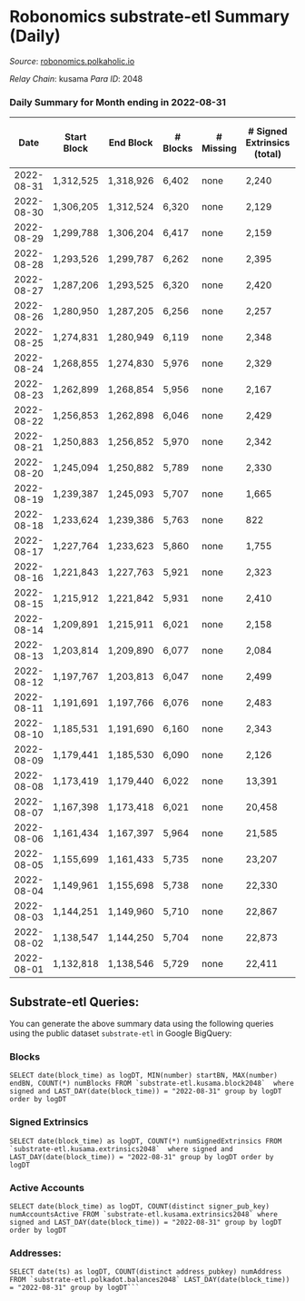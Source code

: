 # Robonomics substrate-etl Summary (Daily)

_Source_: [robonomics.polkaholic.io](https://robonomics.polkaholic.io)

*Relay Chain*: kusama
*Para ID*: 2048



### Daily Summary for Month ending in 2022-08-31


| Date | Start Block | End Block | # Blocks | # Missing | # Signed Extrinsics (total) | # Active Accounts | # Addresses with Balances | # Events | # Transfers | # XCM Transfers In | # XCM Transfers Out |
| ---- | ----------- | --------- | -------- | --------- | --------------------------- | ----------------- | ------------------------- | -------- | ----------- | ------------------ | ------------------- |
| 2022-08-31 | 1,312,525 | 1,318,926 | 6,402 | none | 2,240 | 54 | 2,707 | 40,411 | 14 ($2,631.35) |   |   |
| 2022-08-30 | 1,306,205 | 1,312,524 | 6,320 | none | 2,129 | 54 | 2,704 | 39,765 | 6 ($1,384.92) |   |   |
| 2022-08-29 | 1,299,788 | 1,306,204 | 6,417 | none | 2,159 | 44 | 2,701 | 38,546 | 5 ($1,941.27) |   |   |
| 2022-08-28 | 1,293,526 | 1,299,787 | 6,262 | none | 2,395 | 29 | 2,701 | 37,726 | 10 ($2,130.89) |   |   |
| 2022-08-27 | 1,287,206 | 1,293,525 | 6,320 | none | 2,420 | 20 | 2,700 | 37,890 | 3 ($14.52) |   |   |
| 2022-08-26 | 1,280,950 | 1,287,205 | 6,256 | none | 2,257 | 29 | 2,699 | 37,292 | 4 ($29.61) |   |   |
| 2022-08-25 | 1,274,831 | 1,280,949 | 6,119 | none | 2,348 | 29 | 2,698 | 36,986 | 4 ($1,037.94) |   |   |
| 2022-08-24 | 1,268,855 | 1,274,830 | 5,976 | none | 2,329 | 29 | 2,698 | 36,152 | 5 ($219.93) |   |   |
| 2022-08-23 | 1,262,899 | 1,268,854 | 5,956 | none | 2,167 | 38 | 2,698 | 35,951 |   |   |   |
| 2022-08-22 | 1,256,853 | 1,262,898 | 6,046 | none | 2,429 | 39 | 2,698 | 36,588 | 10 ($4,211.16) |   |   |
| 2022-08-21 | 1,250,883 | 1,256,852 | 5,970 | none | 2,342 | 31 | 2,698 | 36,079 | 4 ($115.14) |   |   |
| 2022-08-20 | 1,245,094 | 1,250,882 | 5,789 | none | 2,330 | 24 | 2,697 | 35,177 | 6 ($96.04) |   |   |
| 2022-08-19 | 1,239,387 | 1,245,093 | 5,707 | none | 1,665 | 28 | 2,697 | 33,828 | 4 ($162.56) |   |   |
| 2022-08-18 | 1,233,624 | 1,239,386 | 5,763 | none | 822 | 34 | 2,697 | 32,149 | 3 ($53.15) |   |   |
| 2022-08-17 | 1,227,764 | 1,233,623 | 5,860 | none | 1,755 | 40 | 2,696 | 34,639 | 5 ($1,089.94) |   |   |
| 2022-08-16 | 1,221,843 | 1,227,763 | 5,921 | none | 2,323 | 35 | 2,695 | 35,932 | 3 ($186.38) |   |   |
| 2022-08-15 | 1,215,912 | 1,221,842 | 5,931 | none | 2,410 | 41 | 2,692 | 36,198 | 4 ($1,972.54) |   |   |
| 2022-08-14 | 1,209,891 | 1,215,911 | 6,021 | none | 2,158 | 29 | 2,691 | 35,861 | 13 ($5,334.71) |   |   |
| 2022-08-13 | 1,203,814 | 1,209,890 | 6,077 | none | 2,084 | 23 | 2,690 | 36,023 | 1 ($1.24) |   |   |
| 2022-08-12 | 1,197,767 | 1,203,813 | 6,047 | none | 2,499 | 36 | 2,690 | 36,894 | 8 ($258.65) |   |   |
| 2022-08-11 | 1,191,691 | 1,197,766 | 6,076 | none | 2,483 | 34 | 2,690 | 36,842 | 4 ($7.66) |   |   |
| 2022-08-10 | 1,185,531 | 1,191,690 | 6,160 | none | 2,343 | 40 | 2,689 | 36,851 | 9 ($1,853.56) |   |   |
| 2022-08-09 | 1,179,441 | 1,185,530 | 6,090 | none | 2,126 | 33 | 2,686 | 35,727 | 9 ($4,369.88) |   |   |
| 2022-08-08 | 1,173,419 | 1,179,440 | 6,022 | none | 13,391 | 42 | 2,685 | 51,417 | 18 ($11,016.56) |   |   |
| 2022-08-07 | 1,167,398 | 1,173,418 | 6,021 | none | 20,458 | 25 | 2,682 | 61,232 | 4 ($449.26) |   |   |
| 2022-08-06 | 1,161,434 | 1,167,397 | 5,964 | none | 21,585 | 27 | 2,681 | 63,490 | 4 ($0.004) |   |   |
| 2022-08-05 | 1,155,699 | 1,161,433 | 5,735 | none | 23,207 | 33 | 2,677 | 73,576 | 2 ($427.99) |   |   |
| 2022-08-04 | 1,149,961 | 1,155,698 | 5,738 | none | 22,330 | 32 | 2,674 | 72,825 | 6 ($34.16) |   |   |
| 2022-08-03 | 1,144,251 | 1,149,960 | 5,710 | none | 22,867 | 30 | 2,671 | 73,027 | 1 ($241.27) |   |   |
| 2022-08-02 | 1,138,547 | 1,144,250 | 5,704 | none | 22,873 | 41 | 2,669 | 73,207 | 5 ($1,121.20) |   |   |
| 2022-08-01 | 1,132,818 | 1,138,546 | 5,729 | none | 22,411 | 45 | 2,667 | 72,615 | 7 ($1,723.35) |   |   |

## Substrate-etl Queries:
You can generate the above summary data using the following queries using the public dataset `substrate-etl` in Google BigQuery:


### Blocks
```
SELECT date(block_time) as logDT, MIN(number) startBN, MAX(number) endBN, COUNT(*) numBlocks FROM `substrate-etl.kusama.block2048`  where signed and LAST_DAY(date(block_time)) = "2022-08-31" group by logDT order by logDT
```


### Signed Extrinsics
```
SELECT date(block_time) as logDT, COUNT(*) numSignedExtrinsics FROM `substrate-etl.kusama.extrinsics2048`  where signed and LAST_DAY(date(block_time)) = "2022-08-31" group by logDT order by logDT
```


### Active Accounts
```
SELECT date(block_time) as logDT, COUNT(distinct signer_pub_key) numAccountsActive FROM `substrate-etl.kusama.extrinsics2048` where signed and LAST_DAY(date(block_time)) = "2022-08-31" group by logDT order by logDT
```


### Addresses:
```
SELECT date(ts) as logDT, COUNT(distinct address_pubkey) numAddress FROM `substrate-etl.polkadot.balances2048` LAST_DAY(date(block_time)) = "2022-08-31" group by logDT```

